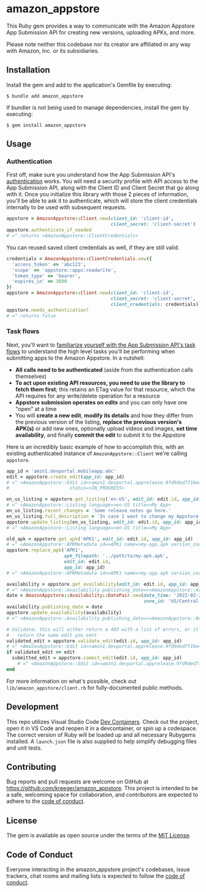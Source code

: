 # amazon_appstore

This Ruby gem provides a way to communicate with the Amazon Appstore App
Submission API for creating new versions, uploading APKs, and more.

Please note neither this codebase nor its creator are affiliated in any way with
Amazon, Inc. or its subsidiaries.

## Installation

Install the gem and add to the application's Gemfile by executing:

    $ bundle add amazon_appstore

If bundler is not being used to manage dependencies, install the gem by
executing:

    $ gem install amazon_appstore

## Usage

### Authentication

First off, make sure you understand how the App Submission API's
[authentication](https://developer.amazon.com/docs/app-submission-api/auth.html)
works. You will need a security profile with API access to the App Submission
API, along with the Client ID and Client Secret that go along with it. Once you
initialize this library with those 2 pieces of information, you'll be able to
ask it to authenticate, which will store the client credentials internally to be
used with subsequent requests.

```ruby
appstore = AmazonAppstore::Client.new(client_id: 'client-id',
                                      client_secret: 'client-secret')
appstore.authenticate_if_needed
# =^ returns <AmazonAppstore::ClientCredentials>
```

You can reused saved client credentials as well, if they are still valid.

```ruby
credentials = AmazonAppstore::ClientCredentials.new({
  'access_token' => 'abc123',
  'scope' => 'appstore::apps:readwrite',
  'token_type' => 'bearer',
  'expires_in' => 3600
})
appstore = AmazonAppstore::Client.new(client_id: 'client-id',
                                      client_secret: 'client-secret',
                                      client_credentials: credentials)
appstore.needs_authentication?
# =^ returns false
```

### Task flows

Next, you'll want to [familiarize yourself with the App Submission API's task
flows](https://developer.amazon.com/docs/app-submission-api/flows.html) to
understand the high level tasks you'll be performing when submitting apps to the
Amazon Appstore. In a nutshell:

* **All calls need to be authenticated** (aside from the authentication calls
  themselves)
* **To act upon existing API resources, you need to use the library to fetch
  them first**; this retains an ETag value for that resource, which the API
  requires for any write/delete operation for a resource
* **Appstore submission operates on _edits_** and you can only have one "open"
  at a time
* You will **create a new edit**, **modify its details** and how they differ
  from the previous version of the listing, **replace the previous version's
  APK(s)** or add new ones, optionally upload videos and images, **set time
  availability**, and finally **commit the edit** to submit it to the Appstore

Here is an incredibly basic example of how to accomplish this, with an existing
authenticated instance of `AmazonAppstore::Client` we're calling `appstore`.

```ruby
app_id = 'amzn1.devportal.mobileapp.abc'
edit = appstore.create_edit(app_id: app_id)
# =^ <AmazonAppstore::Edit id=>amzn1.devportal.apprelease.9fd9ded7f16e4b1ea89dc794b6e04328
#                      status=>IN_PROGRESS>

en_us_listing = appstore.get_listing('en-US', edit_id: edit.id, app_id: app_id)
# =^ <AmazonAppstore::Listing language=>en-US title=>My App>
en_us_listing.recent_changes = 'Some release notes go here.'
en_us_listing.full_description = 'In case I want to change my Appstore listing.'
appstore.update_listing(en_us_listing, edit_id: edit.id, app_id: app_id)
# =^ <AmazonAppstore::Listing language=>en-US title=>My App>

old_apk = appstore.get_apk('APK1', edit_id: edit.id, app_id: app_id)
# =^ <AmazonAppstore::APKMetadata id=>APK1 name=>my-app.apk version_code=12345678>
appstore.replace_apk('APK1',
                     apk_filepath: '../path/to/my-apk.apk',
                     edit_id: edit.id,
                     app_id: app_id)
# =^ <AmazonAppstore::APKMetadata id=>APK1 name=>my-app.apk version_code=23456789>

availability = appstore.get_availability(edit_id: edit.id, app_id: app_id)
# =^ <AmazonAppstore::Availability publishing_date=><AmazonAppstore::Availability::DatePair>>
date = AmazonAppstore::Availability::DatePair.new(date_time: '2022-02-27T15:19:37',
                                                  zone_id: 'US/Central')
availability.publishing_date = date
appstore.update_availability(availability)
# =^ <AmazonAppstore::Availability publishing_date=><AmazonAppstore::Availability::DatePair>>

# Validate; this will either return a 403 with a list of errors, or it will
#   return the same edit you sent
validated_edit = appstore.validate_edit(edit.id, app_id: app_id)
# =^ <AmazonAppstore::Edit id=>amzn1.devportal.apprelease.9fd9ded7f16e4b1ea89dc794b6e04328>
if validated_edit == edit
  submitted_edit = appstore.commit_edit(edit.id, app_id: app_id)
    # =^ <AmazonAppstore::Edit id=>amzn1.devportal.apprelease.9fd9ded7f16e4b1ea89dc794b6e04328>
end
```

For more information on what's possible, check out
`lib/amazon_appstore/client.rb` for fully-documented public methods.

## Development

This repo utilizes Visual Studio Code [Dev
Containers](https://code.visualstudio.com/docs/devcontainers/containers). Check
out the project, open it in VS Code and reopen it in a devcontainer, or spin up
a codespace. The correct version of Ruby will be loaded up and all necessary
Rubygems installed. A `launch.json` file is also supplied to help simplify
debugging files and unit tests.

## Contributing

Bug reports and pull requests are welcome on GitHub at
https://github.com/kreeger/amazon_appstore. This project is intended to be a
safe, welcoming space for collaboration, and contributors are expected to adhere
to the [code of
conduct](https://github.com/kreeger/amazon_appstore/blob/main/CODE_OF_CONDUCT.md).

## License

The gem is available as open source under the terms of the [MIT
License](https://opensource.org/licenses/MIT).

## Code of Conduct

Everyone interacting in the amazon_appstore project's codebases, issue trackers,
chat rooms and mailing lists is expected to follow the [code of
conduct](https://github.com/kreeger/amazon_appstore/blob/main/CODE_OF_CONDUCT.md).
